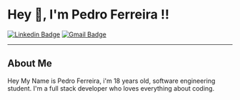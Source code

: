 # Hey 👋, I'm Pedro Ferreira !! 
[![Linkedin Badge](https://img.shields.io/badge/-Linkedin-blue?style=flat-square&logo=linkedin)](https://www.linkedin.com/in/pedro-ferreira-b385131a2/)
[![Gmail Badge](https://img.shields.io/badge/-pedrolcsferreira%40gmail.com-red?style=flat-square&logo=Gmail&logoColor=white&link=mailto:pedrolcsferreira@gmail.com)](mailto:pedrolcsferreira@gmail.com)
</h2>
<hr/>

## About Me

Hey My Name is Pedro Ferreira, i'm 18 years old, software engineering student.
I'm a full stack developer who loves everything about coding.
